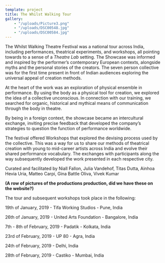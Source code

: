 ```yaml
---
template: project
title: The Whilst Walking Tour
gallery:
    - "/uploads/Picture3.png"
    - "/uploads/DSC00548.jpg"
    - "/uploads/DSC00584.jpg"
---
```

The Whilst Walking Theatre Festival was a national tour across India, including performances, theatrical experiments, and workshops, all pointing towards to a sense of a _Theatre Lab_ setting. The Showcase was informed and inspired by the performer’s contemporary European contexts, alongside myths and the personal stories of the creators. The seven person collective was for the first time present in front of Indian audiences exploring the universal appeal of creation methods.

At the heart of the work was an exploration of physical ensemble in performance. By using the body as a physical tool for creation, we explored the idea of a collective unconscious. In connection with our training, we searched for organic, historical and mythical means of communication through the body in theatre.

By being in a foreign context, the showcase became an intercultural exchange, inviting precise feedback that developed the company’s strategies to question the function of performance worldwide.

The festival offered Workshops that explored the devising process used by the collective. This was a way for us to share our methods of theatrical creation with young to mid-career artists across India and evolve their shared performance vocabulary. The exchanges with participants along the way subsequently developed the work presented in each respective city.

Curated and facilitated by Niall Fallon, Julia Vandehof, Titas Dutta, Ainhoa Hevia Uria, Matteo Carpi, Gina Battle Oliva, Vivek Kumar

**(A row of pictures of the productions production, did we have these on the website?)**

The tour and subsequent workshops took place in the following:

19th of January, 2019 - Tifa Working Studios - Pune, India

26th of January, 2019 - United Arts Foundation - Bangalore, India

7th - 8th of February, 2019 - Padatik - Kolkata, India

23rd of February, 2019 - UP 80 - Agra, India

24th of February, 2019 - Delhi, India

28th of February, 2019 - Castiko - Mumbai, India